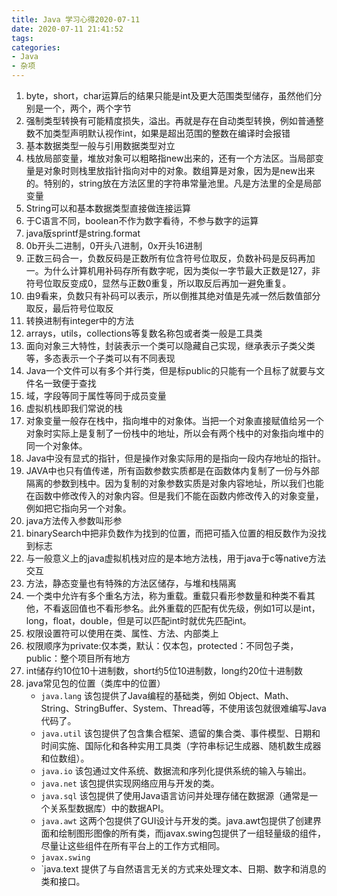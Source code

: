 ```yaml
---
title: Java 学习心得2020-07-11
date: 2020-07-11 21:41:52
tags:
categories:
- Java
- 杂项
---
```

1. byte，short，char运算后的结果只能是int及更大范围类型储存，虽然他们分别是一个，两个，两个字节
2. 强制类型转换有可能精度损失，溢出。再就是存在自动类型转换，例如普通整数不加类型声明默认视作int，如果是超出范围的整数在编译时会报错
3. 基本数据类型一般与引用数据类型对立
4. 栈放局部变量，堆放对象可以粗略指new出来的，还有一个方法区。当局部变量是对象时则栈里放指针指向对中的对象。数组算是对象，因为是new出来的。特别的，string放在方法区里的字符串常量池里。凡是方法里的全是局部变量
5. String可以和基本数据类型直接做连接运算
6. 于C语言不同，boolean不作为数字看待，不参与数字的运算
7. java版sprintf是string.format
8. 0b开头二进制，0开头八进制，0x开头16进制
9. 正数三码合一，负数反码是正数所有位含符号位取反，负数补码是反码再加一。为什么计算机用补码存所有数字呢，因为类似一字节最大正数是127，非符号位取反变成0，显然与正数0重复，所以取反后再加一避免重复。
10. 由9看来，负数只有补码可以表示，所以倒推其绝对值是先减一然后数值部分取反，最后符号位取反
11. 转换进制有integer中的方法
12. arrays，utils，collections等复数名称包或者类一般是工具类
13. 面向对象三大特性，封装表示一个类可以隐藏自己实现，继承表示子类父类等，多态表示一个子类可以有不同表现
14. Java一个文件可以有多个并行类，但是标public的只能有一个且标了就要与文件名一致便于查找
15. 域，字段等同于属性等同于成员变量
16. 虚拟机栈即我们常说的栈
17. 对象变量一般存在栈中，指向堆中的对象体。当把一个对象直接赋值给另一个对象时实际上是复制了一份栈中的地址，所以会有两个栈中的对象指向堆中的同一个对象体。
18. Java中没有显式的指针，但是操作对象实际用的是指向一段内存地址的指针。
19. JAVA中也只有值传递，所有函数参数实质都是在函数体内复制了一份与外部隔离的参数到栈中。因为复制的对象参数实质是对象内容地址，所以我们也能在函数中修改传入的对象内容。但是我们不能在函数内修改传入的对象变量，例如把它指向另一个对象。
20. java方法传入参数叫形参
21. binarySearch中把非负数作为找到的位置，而把可插入位置的相反数作为没找到标志
22. 与一般意义上的java虚拟机栈对应的是本地方法栈，用于java于c等native方法交互
23. 方法，静态变量也有特殊的方法区储存，与堆和栈隔离
24. 一个类中允许有多个重名方法，称为重载。重载只看形参数量和种类不看其他，不看返回值也不看形参名。此外重载的匹配有优先级，例如1可以是int，long，float，double，但是可以匹配int时就优先匹配int。
25. 权限设置符可以使用在类、属性、方法、内部类上
26. 权限顺序为private:仅本类，默认：仅本包，protected：不同包子类，public：整个项目所有地方
27. int储存约10位10十进制数，short约5位10进制数，long约20位十进制数
28. java常见包的位置（类库中的位置）
    + `java.lang` 该包提供了Java编程的基础类，例如 Object、Math、String、StringBuffer、System、Thread等，不使用该包就很难编写Java代码了。
    + `java.util` 该包提供了包含集合框架、遗留的集合类、事件模型、日期和时间实施、国际化和各种实用工具类（字符串标记生成器、随机数生成器和位数组）。
    + `java.io` 该包通过文件系统、数据流和序列化提供系统的输入与输出。
    + `java.net` 该包提供实现网络应用与开发的类。
    + `java.sql` 该包提供了使用Java语言访问并处理存储在数据源（通常是一个关系型数据库）中的数据API。
    + `java.awt` 这两个包提供了GUI设计与开发的类。java.awt包提供了创建界面和绘制图形图像的所有类，而javax.swing包提供了一组轻量级的组件，尽量让这些组件在所有平台上的工作方式相同。
    + `javax.swing`
    + `java.text 提供了与自然语言无关的方式来处理文本、日期、数字和消息的类和接口。
